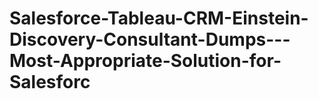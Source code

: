 # Salesforce-Tableau-CRM-Einstein-Discovery-Consultant-Dumps---Most-Appropriate-Solution-for-Salesforc
